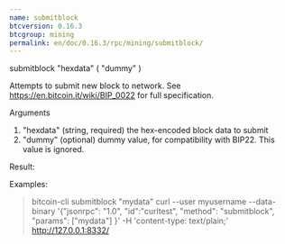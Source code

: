 ```yaml
---
name: submitblock
btcversion: 0.16.3
btcgroup: mining
permalink: en/doc/0.16.3/rpc/mining/submitblock/
---
```


submitblock "hexdata"  ( "dummy" )

Attempts to submit new block to network.
See https://en.bitcoin.it/wiki/BIP_0022 for full specification.

Arguments
1. "hexdata"        (string, required) the hex-encoded block data to submit
2. "dummy"          (optional) dummy value, for compatibility with BIP22. This value is ignored.

Result:

Examples:
> bitcoin-cli submitblock "mydata"
> curl --user myusername --data-binary '{"jsonrpc": "1.0", "id":"curltest", "method": "submitblock", "params": ["mydata"] }' -H 'content-type: text/plain;' http://127.0.0.1:8332/


